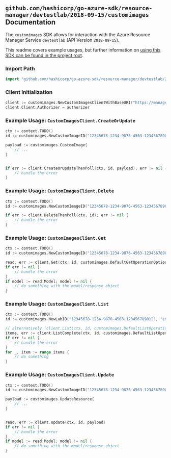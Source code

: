 
## `github.com/hashicorp/go-azure-sdk/resource-manager/devtestlab/2018-09-15/customimages` Documentation

The `customimages` SDK allows for interaction with the Azure Resource Manager Service `devtestlab` (API Version `2018-09-15`).

This readme covers example usages, but further information on [using this SDK can be found in the project root](https://github.com/hashicorp/go-azure-sdk/tree/main/docs).

### Import Path

```go
import "github.com/hashicorp/go-azure-sdk/resource-manager/devtestlab/2018-09-15/customimages"
```


### Client Initialization

```go
client := customimages.NewCustomImagesClientWithBaseURI("https://management.azure.com")
client.Client.Authorizer = authorizer
```


### Example Usage: `CustomImagesClient.CreateOrUpdate`

```go
ctx := context.TODO()
id := customimages.NewCustomImageID("12345678-1234-9876-4563-123456789012", "example-resource-group", "labValue", "customImageValue")

payload := customimages.CustomImage{
	// ...
}


if err := client.CreateOrUpdateThenPoll(ctx, id, payload); err != nil {
	// handle the error
}
```


### Example Usage: `CustomImagesClient.Delete`

```go
ctx := context.TODO()
id := customimages.NewCustomImageID("12345678-1234-9876-4563-123456789012", "example-resource-group", "labValue", "customImageValue")

if err := client.DeleteThenPoll(ctx, id); err != nil {
	// handle the error
}
```


### Example Usage: `CustomImagesClient.Get`

```go
ctx := context.TODO()
id := customimages.NewCustomImageID("12345678-1234-9876-4563-123456789012", "example-resource-group", "labValue", "customImageValue")

read, err := client.Get(ctx, id, customimages.DefaultGetOperationOptions())
if err != nil {
	// handle the error
}
if model := read.Model; model != nil {
	// do something with the model/response object
}
```


### Example Usage: `CustomImagesClient.List`

```go
ctx := context.TODO()
id := customimages.NewLabID("12345678-1234-9876-4563-123456789012", "example-resource-group", "labValue")

// alternatively `client.List(ctx, id, customimages.DefaultListOperationOptions())` can be used to do batched pagination
items, err := client.ListComplete(ctx, id, customimages.DefaultListOperationOptions())
if err != nil {
	// handle the error
}
for _, item := range items {
	// do something
}
```


### Example Usage: `CustomImagesClient.Update`

```go
ctx := context.TODO()
id := customimages.NewCustomImageID("12345678-1234-9876-4563-123456789012", "example-resource-group", "labValue", "customImageValue")

payload := customimages.UpdateResource{
	// ...
}


read, err := client.Update(ctx, id, payload)
if err != nil {
	// handle the error
}
if model := read.Model; model != nil {
	// do something with the model/response object
}
```
